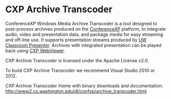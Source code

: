 CXP Archive Transcoder
======================

ConferenceXP Windows Media Archive Transcoder is a tool designed to post-process archives produced on the [ConferenceXP](http://github.com/conferencexp/conferencexp) platform, to integrate audio, video and presentation data, and package media for easy streaming and off-line use.  It supports presentation streams produced by [UW Classroom Presenter](http://github.com/classroompresenter/cp3).  Archives with integrated presentation can be played back using [CXP WebViewer](http://github.com/fvideon/webviewer).

CXP Archive Transcoder is licensed under the Apache License v2.0.

To build CXP Archive Transcoder we recommend Visual Studio 2010 or 2012.  

CXP Archive Transcoder Home with binary downloads and documentation: http://www2.cs.washington.edu/dl/confxp/archive_transcoder.html

